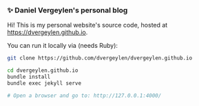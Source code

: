 ### ✨ Daniel Vergeylen's personal blog

Hi! This is my personal website's source code, hosted at https://dvergeylen.github.io.

You can run it locally via (needs Ruby):

```bash
git clone https://github.com/dvergeylen/dvergeylen.github.io

cd dvergeylen.github.io
bundle install
bundle exec jekyll serve

# Open a browser and go to: http://127.0.0.1:4000/
```